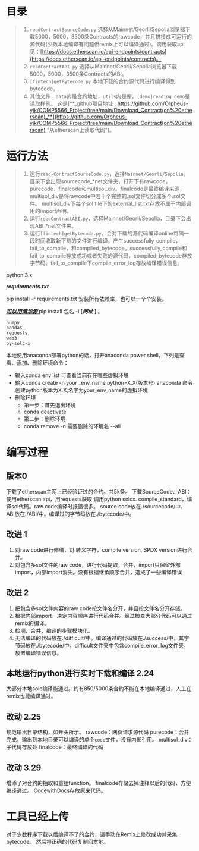 # 目录
> 1. `readContractSourceCode.py` 选择从Mainnet/Georli/Sepolia浏览器下载5000，5000，3500条Contracts的rawcode，并且拼接成可运行的源代码(少数本地编译有问题但remix上可以编译通过)。调用获取api见：[https://docs.etherscan.io/api-endpoints/contracts](https://docs.etherscan.io/api-endpoints/contracts)。
> 2. `readContractABI.py`  选择从Mainnet/Georli/Sepolia浏览器下载5000，5000，3500条Contracts的ABI。
> 3. `[fintech]getBytecode.py` 本地下载的合约源代码进行编译得到bytecode。
> 4. 其他文件：`data`内是合约地址，`utils`内是库。`[demo]reading_demo`是读取样例。
> 这是[**_github项目地址 : https://github.com/Orpheus-yjk/COMP5566_Project/tree/main/Download_Contract(on%20etherscan)_**](https://github.com/Orpheus-yjk/COMP5566_Project/tree/main/Download_Contract(on%20etherscan) "从etherscan上读取代码")。
> 

# 运行方法
> 1. 运行`read-ContractSourceCode.py`，选择`Mainnet/Georli/Sepolia`，目录下会出现sourcecode\_*net文件夹，打开下有rawcode，purecode，finalcode和multisol_div。finalcode是最终编译来源，multisol_div是将rawcode中若干个完整的.sol文件切分成多个.sol文件。 multisol_div下每个sol file下的external_list.txt存放不属于内部调用的import声明。
> 2. 运行`readContractABI.py`，选择Mainnet/Georli/Sepolia，目录下会出现ABI\_*net文件夹。
> 3. 运行`[fintech]getBytecode.py`，会对下载的源代码编译online每隔一段时间收取新下载的文件进行编译。产生successfully_compile，fail_to_compile，和compiled_bytecode。successfully_compile和fail_to_compile存放成功或者失败的源代码，compiled_bytecode存放字节码。fail_to_compile下compile_error_log存放编译错误信息。
>

python 3.x

**_requirements.txt_**   

pip install -r requirements.txt 安装所有依赖库，也可以一个个安装。

[**_可以用清华源_** ](https://pypi.tuna.tsinghua.edu.cn/simple "https://pypi.tuna.tsinghua.edu.cn/simple") pip install 包名 -i [**_网址_** ] 。
```
numpy
pandas
requests
web3
py-solc-x
```
本地使用anaconda部署python的话，打开anaconda power shell，下列是查看、添加、删除环境命令：

- 输入conda env list 可查看当前存在哪些虚拟环境
- 输入conda create -n your _env_name python=X.X(版本号) anaconda 命令创建python版本为X.X,名字为your_env_name的虚拟环境
- 删除环境
  - 第一步：首先退出环境
  - conda deactivate
  - 第二步：删除环境
  - conda remove -n  需要删除的环境名 --all


# 编写过程
## 版本0
下载了etherscan主网上已经验证过的合约。共5k条。
下载SourceCode、ABI：使用etherscan api，用requests获取
调用python solcx. compile_standard，编译sol代码。raw code编译时报错很多。
source code放在./sourcecode/中，ABI放在./ABI/中。编译过的字节码放在./bytecode/中。

## 改进 1
1. 对raw code进行修缮，对 转义字符，compile version, SPDX version进行合并。
2. 对包含多sol文件的raw code，进行代码提取，合并，import只保留外部import，内部import消失。没有根据继承顺序合并，造成了一些编译错误


## 改进 2

1. 把包含多sol文件内容的raw code按文件名分开，并且按文件名分开存储。
2. 根据内部import，决定内容顺序进行代码合并。经过检查大部分代码可以通过remix的编译。
3. 检测、合并、编译的步骤模块化。
4. 无法编译的代码放在./difficult/中。编译通过的代码放在./success/中，其字节码放在./bytecode/中。difficult文件夹中包含compile_error_log文件夹，放置编译错误信息。

## 本地运行python进行实时下载和编译  2.24
大部分本地solc编译能通过。约有850/5000条合约不能在本地编译通过，人工在remix也能编译通过。

## 改动 2.25

规范输出目录结构，如开头所示。
rawcode：网页请求源代码
purecode：合并完成，输出到本地目录可以编译的单个`code`文件，没有内部引用。
multisol_div：子代码存放处
finalcode：最终编译的代码

## 改动 3.29
增添了对合约的抽取和重组function。
finalcode存储去掉注释以后的代码，方便编译通过。
CodewithDocs存放原来代码。


# 工具已经上传
对于少数程序下载以后编译不了的合约，请手动在Remix上修改成功并采集bytecode。
然后将正确的代码复制回本地。






